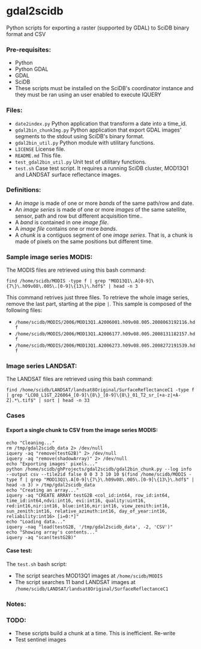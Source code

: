 gdal2scidb
==========

Python scripts for exporting a raster (supported by GDAL) to SciDB binary format and CSV


### Pre-requisites:
- Python
- Python GDAL
- GDAL
- SciDB
- These scripts must be installed on the SciDB's coordinator instance and they must be ran using an user enabled to execute IQUERY


### Files:
- `date2index.py`           Python application that transform a date into a time_id.
- `gdal2bin_chunkImg.py`    Python application that export GDAL images' segments to the stdout using SciDB's binary format.
- `gdal2bin_util.py`        Python module with utilitary functions.
- `LICENSE`                 License file.
- `README.md`               This file.
- `test_gdal2bin_util.py`   Unit test of utilitary functions.
- `test.sh`                 Case test script. It requires a running SciDB cluster, MOD13Q1 and LANDSAT surface reflectance images.


### Definitions:
- An *image* is made of one or more *bands* of the same path/row and date.
- An *image series* is made of one or more *images* of the same satellite, sensor, path and row but different acquisition time..
- A *band* is contained in one *image file*.
- A *image file* contains one or more *bands*.
- A *chunk* is a contiguos segment of one *image series*. That is, a chunk is made of pixels on the same positions but different time.


### Sample image series MODIS:
The MODIS files are retrieved using this bash command: 

```
find /home/scidb/MODIS -type f | grep "MOD13Q1\.A[0-9]\{7\}\.h09v08\.005\.[0-9]\{13\}\.hdf$" | head -n 3
```

This command retrives just three files. To retrieve the whole image series, remove the last part, starting at the pipe `|`. This sample is composed of the following files:

- `/home/scidb/MODIS/2006/MOD13Q1.A2006001.h09v08.005.2008063192116.hdf`
- `/home/scidb/MODIS/2006/MOD13Q1.A2006177.h09v08.005.2008131182157.hdf`
- `/home/scidb/MODIS/2006/MOD13Q1.A2006273.h09v08.005.2008272191539.hdf`

### Image series LANDSAT:

The LANDSAT files are retrieved using this bash command:

```
find /home/scidb/LANDSAT/landsat8Original/SurfaceReflectanceC1 -type f | grep "LC08_L1GT_226064_[0-9]\{8\}_[0-9]\{8\}_01_T2_sr_[+a-z|+A-Z].*\.tif$" | sort | head -n 33
```

### Cases

#### Export a single chunk to CSV from the image series MODIS:
```
echo "Cleaning..."
rm /tmp/gdal2scidb_data 2> /dev/null
iquery -aq "remove(testG2B)" 2> /dev/null
iquery -aq "remove(shadowArray)" 2> /dev/null
echo "Exporting images' pixels..."
python /home/scidb/ghProjects/gdal2scidb/gdal2bin_chunk.py --log info --output csv --tile2id false 0 0 3 3 10 10 $(find /home/scidb/MODIS -type f | grep "MOD13Q1\.A[0-9]\{7\}\.h09v08\.005\.[0-9]\{13\}\.hdf$" | head -n 3) > /tmp/gdal2scidb_data
echo "Creating an array..."
iquery -aq "CREATE ARRAY testG2B <col_id:int64, row_id:int64, time_id:int64,ndvi:int16, evi:int16, quality:uint16, red:int16,nir:int16, blue:int16,mir:int16, view_zenith:int16, sun_zenith:int16, relative_azimuth:int16, day_of_year:int16, reliability:int16> [i=0:*]"
echo "Loading data..."
iquery -naq "load(testG2B, '/tmp/gdal2scidb_data', -2, 'CSV')"
echo "Showing array's contents..."
iquery -aq "scan(testG2B)"
```

#### Case test:
The `test.sh` bash script:
- The script searches MOD13Q1 images at `/home/scidb/MODIS`
- The script searches 11 band LANDSAT images at `/home/scidb/LANDSAT/landsat8Original/SurfaceReflectanceC1`

### Notes:

### TODO:
- These scripts build a chunk at a time. This is inefficient. Re-write 
- Test sentinel images

